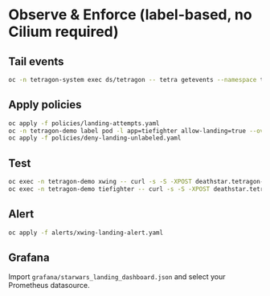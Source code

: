 # Observe & Enforce (label-based, no Cilium required)

## Tail events
```bash
oc -n tetragon-system exec ds/tetragon -- tetra getevents --namespace tetragon-demo --color always
```

## Apply policies
```bash
oc apply -f policies/landing-attempts.yaml
oc -n tetragon-demo label pod -l app=tiefighter allow-landing=true --overwrite
oc apply -f policies/deny-landing-unlabeled.yaml
```

## Test
```bash
oc exec -n tetragon-demo xwing -- curl -s -S -XPOST deathstar.tetragon-demo.svc.cluster.local/v1/request-landing || echo "xwing blocked ✅"
oc exec -n tetragon-demo tiefighter -- curl -s -S -XPOST deathstar.tetragon-demo.svc.cluster.local/v1/request-landing | head -n1
```

## Alert
```bash
oc apply -f alerts/xwing-landing-alert.yaml
```

## Grafana
Import `grafana/starwars_landing_dashboard.json` and select your Prometheus datasource.
